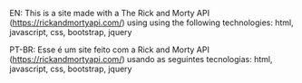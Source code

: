 EN: This is a site made with a The Rick and Morty API (https://rickandmortyapi.com/) using 
using the following technologies:
html, javascript, css, bootstrap, jquery

PT-BR: Esse é um site feito com a Rick and Morty API (https://rickandmortyapi.com/) usando as
seguintes tecnologias:
html, javascript, css, bootstrap, jquery
